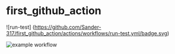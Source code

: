 # first_github_action

![run-test]
(https://github.com/Sander-317/first_github_action/actions/workflows/run-test.yml/badge.svg)

![example workflow](https://github.com/github/docs/actions/workflows/main.yml/badge.svg)
